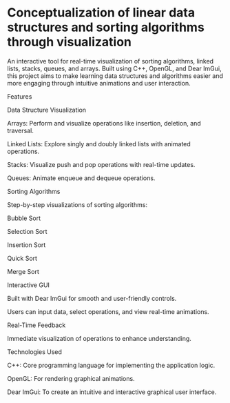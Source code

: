 # Conceptualization of linear data structures and sorting algorithms through visualization

An interactive tool for real-time visualization of sorting algorithms, linked lists, stacks, queues, and arrays. Built using C++, OpenGL, and Dear ImGui, this project aims to make learning data structures and algorithms easier and more engaging through intuitive animations and user interaction.

Features

Data Structure Visualization

Arrays: Perform and visualize operations like insertion, deletion, and traversal.

Linked Lists: Explore singly and doubly linked lists with animated operations.

Stacks: Visualize push and pop operations with real-time updates.

Queues: Animate enqueue and dequeue operations.

Sorting Algorithms

Step-by-step visualizations of sorting algorithms:

Bubble Sort

Selection Sort

Insertion Sort

Quick Sort

Merge Sort

Interactive GUI

Built with Dear ImGui for smooth and user-friendly controls.

Users can input data, select operations, and view real-time animations.

Real-Time Feedback

Immediate visualization of operations to enhance understanding.

Technologies Used

C++: Core programming language for implementing the application logic.

OpenGL: For rendering graphical animations.

Dear ImGui: To create an intuitive and interactive graphical user interface.



